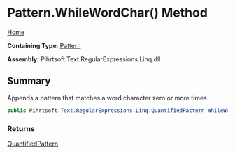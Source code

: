 # Pattern\.WhileWordChar\(\) Method

[Home](../../../../../../README.md)

**Containing Type**: [Pattern](../README.md)

**Assembly**: Pihrtsoft\.Text\.RegularExpressions\.Linq\.dll

## Summary

Appends a pattern that matches a word character zero or more times\.

```csharp
public Pihrtsoft.Text.RegularExpressions.Linq.QuantifiedPattern WhileWordChar()
```

### Returns

[QuantifiedPattern](../../QuantifiedPattern/README.md)

